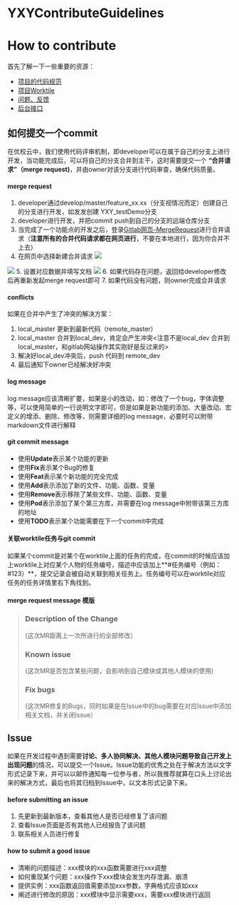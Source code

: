 # YXYContributeGuidelines

# How to contribute

首先了解一下一些重要的资源：

* [项目的代码规范](https://gitlab.com/Dywane/NewYouXiaoYun/blob/master/CodingGuide.md)
* [项目Worktile]()
* [问题、反馈](https://gitlab.com/Dywane/NewYouXiaoYun/issues)
* [后台接口]()

## 如何提交一个commit
在优校云中，我们使用代码评审机制，即developer可以在属于自己的分支上进行开发，当功能完成后，可以将自己的分支合并到主干，这时需要提交一个 **“合并请求”（merge request)**，并由owner对该分支进行代码审查，确保代码质量。

#### merge request
1. developer通过develop/master/feature_xx.xx（分支视情况而定）创建自己的分支进行开发，如发发创建 YXY_testDemo分支
2. developer进行开发，并把commit push到自己的分支的远端仓库分支
3. 当完成了一个功能点的开发之后，登录[Gitlab网页-MergeRequest](https://gitlab.com/Dywane/NewYouXiaoYun/merge_requests)进行合并请求（**注意所有的合并代码请求都在网页进行**，不要在本地进行，因为你合并不上去）
4. 在网页中选择新建合并请求
![](https://i.loli.net/2018/03/06/5a9e0b2eac4aa.png)

![](https://i.loli.net/2018/03/06/5a9e0b340b040.png)
5. 设置对应数据并填写文档
![](https://i.loli.net/2018/03/06/5a9e0b3660bd0.png)
6. 如果代码存在问题，返回给developer修改后再重新发起merge request即可
7. 如果代码没有问题，则owner完成合并请求

#### conflicts
如果在合并中产生了冲突的解决方案：

1. local_master 更新到最新代码（remote_master）
2. local_master 合并到local_dev，肯定会产生冲突<注意不是local_dev 合并到local_master，和gitlab网站操作其实刚好是反过来的>
3. 解决好local_dev冲突后，push 代码到 remote_dev
4. 最后通知下owner已经解决好冲突

#### log message
log message应该清晰扩要，如果是小的改动，如：修改了一个bug，字体调整等，可以使用简单的一行说明文字即可，但是如果是新功能的添加、大量改动、宏定义的增添、删除、修改等，则需要详细的log message，必要时可以附带markdown文件进行解释

#### git commit message
* 使用**Update**表示某个功能的更新
* 使用**Fix**表示某个Bug的修复
* 使用**Feat**表示某个新功能的完全完成
* 使用**Add**表示添加了新的文件、功能、函数、变量
* 使用**Remove**表示移除了某些文件、功能、函数、变量
* 使用**Pod**表示添加了某个第三方库，并需要在log message中附带该第三方库的地址
* 使用**TODO**表示某个功能需要在下一个commit中完成

#### 关联worktile任务与git commit
如果某个commit是对某个在worktile上面的任务的完成，在commit的时候应该加上worktile上对应某个人物的任务编号，描述中应该加上**#任务编号（例如：#123）**，提交记录会被自动关联到相关任务上。任务编号可以在worktile对应任务的任务详情里右下角找到。

#### merge request message 模版

> ### Description of the Change
>  (这次MR距离上一次所进行的全部修改）
> ### Known issue
>  (这次MR是否包含某些问题，会影响到自己模块或其他人模块的使用)
> ### Fix bugs
>  (这次MR修复的Bugs，同时如果是在Issue中的bug需要在对应Issue中添加相关文档，并关闭Issue）

## Issue
如果在开发过程中遇到需要**讨论、多人协同解决、其他人模块问题导致自己开发上出现问题**的情况，可以提交一个Issue。Issue功能的优秀之处在于解决方法以文字形式记录下来，并可以以邮件通知每一位参与者，所以我推荐就算在口头上讨论出来的解决方式，最后也将其归档到Issue中，以文本形式记录下来。

#### before submitting an issue
1. 先更新到最新版本，查看其他人是否已经修复了该问题
2. 查看Issue页面是否有其他人已经报告了该问题
3. 联系相关人员进行修复

#### how to submit a good issue
* 清晰的问题描述：xxx模块的xxx函数需要进行xxx调整
* 如何重现某个问题：xxx操作下xxx模块会发生内存泄漏、崩溃
* 提供实例：xxx函数返回值需要添加xxx参数，字典格式应该如xxx
* 阐述进行修改的原因：xxx模块中显示需要xxx，需要xxx模块进行返回
